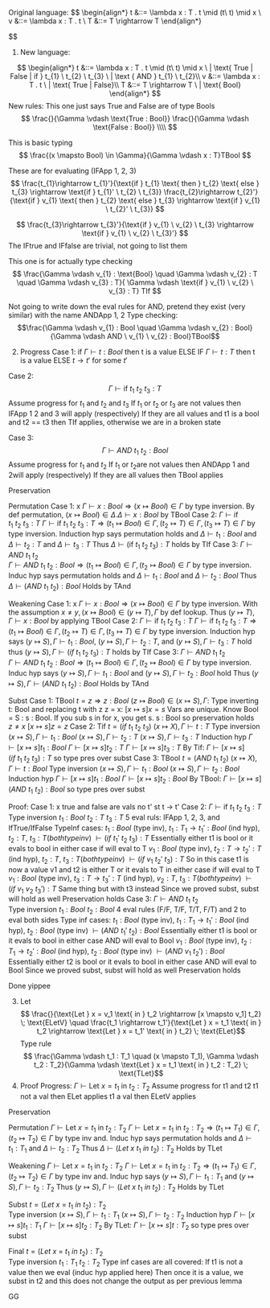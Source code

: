Original language:
$$
\begin{align*}
t &::= \lambda x : T . t \mid (t\ t) \mid x \\
v &::= \lambda x : T . t  \\
T &::= T \rightarrow T
\end{align*}

$$

1. New language:

$$
\begin{align*}
t &::= \lambda x : T . t \mid (t\ t) \mid x \ | \text{ True | False | if } t_{1} \ t_{2} \ t_{3} \ | \text { AND } t_{1} \ t_{2}\\
v &::= \lambda x : T . t \ | \text{ True | False}\\
T &::= T \rightarrow T \ | \text{ Bool}
\end{align*}
$$
New rules:
This one just says True and False are of type Bools
$$
\frac{}{\Gamma \vdash \text{True : Bool}} \frac{}{\Gamma \vdash \text{False : Bool}}  \\\\
$$

This is basic typing
$$ \frac{(x \mapsto Bool) \in \Gamma}{\Gamma \vdash x : T}TBool $$


These are for evaluating (IFApp 1, 2, 3)
$$
\frac{t_{1}\rightarrow t_{1}'}{\text{if } t_{1} \text{ then } t_{2} \text{ else } t_{3} \rightarrow \text{if } t_{1}' \ t_{2} \ t_{3}}
\frac{t_{2}\rightarrow t_{2}'}{\text{if } v_{1} \text{ then } t_{2} \text{ else } t_{3} \rightarrow \text{if } v_{1} \ t_{2}' \ t_{3}}
$$

$$
\frac{t_{3}\rightarrow t_{3}'}{\text{if } v_{1} \ v_{2} \ t_{3} \rightarrow \text{if } v_{1} \ v_{2} \ t_{3}'}
$$
The IFtrue and IFfalse are trivial, not going to list them


This one is for actually type checking
$$
\frac{\Gamma \vdash v_{1} : \text{Bool} \quad \Gamma \vdash v_{2} : T \quad \Gamma \vdash v_{3} : T}{ \Gamma \vdash \text{if } v_{1} \ v_{2} \ v_{3} : T} TIf
$$

Not going to write down the eval rules for AND, pretend they exist (very similar) with the name ANDApp 1, 2
Type checking:
$$\frac{\Gamma \vdash v_{1} : Bool \quad \Gamma \vdash v_{2} : Bool}{\Gamma \vdash AND \ v_{1} \ v_{2} : Bool}TBool$$

2. Progress
Case 1:
	if $\Gamma \vdash t : Bool$ then t is a value ELSE IF $\Gamma \vdash t : T$ then t is a value ELSE $t \rightarrow t'$ for some $t'$ 


Case 2:
$$\Gamma \vdash \text{if } t_{1} \ t_{2} \ t_{3} : T$$
	Assume progress for $t_{1}$ and $t_{2}$ and $t_{3}$
	If $t_{1}$ or $t_{2}$ or $t_{3}$ are not values then IFApp 1 2 and 3 will apply (respectively)
	If they are all values  and t1 is a bool and t2 == t3 then TIf applies, otherwise we are in a broken state


Case 3:
$$\Gamma \vdash AND \ t_{1} \ t_{2} : Bool$$
	Assume progress for $t_{1}$ and $t_{2}$
	If $t_{1}$ or $t_{2}$are not values then ANDApp 1 and 2will apply (respectively)
	If they are all values then TBool applies

Preservation 

Permutation
	Case 1: x
		$\Gamma \vdash x : Bool \Rightarrow (x \mapsto Bool) \in \Gamma$ by type inversion. By def permutation, $(x \mapsto Bool) \in \Delta. \Delta \vdash x : Bool$  by TBool 
	Case 2: $\Gamma \vdash \text{if } t_{1} \ t_{2} \ t_{3} : T$
		$\Gamma \vdash \text{if } t_{1} \ t_{2} \ t_{3} : T \Rightarrow (t_{1} \mapsto Bool) \in \Gamma, (t_{2} \mapsto T) \in \Gamma, (t_{3} \mapsto T) \in \Gamma$ by type inversion. Induction hyp says permutation holds and $\Delta \vdash t_{1} : Bool$ and $\Delta \vdash t_{2} : T$ and $\Delta \vdash t_{3} : T$ Thus $\Delta \vdash (\text{if } t_{1} \ t_{2} \ t_{3}) : T$ holds by TIf
	Case 3: $\Gamma \vdash AND \ t_{1} \ t_{2}$	 
		$\Gamma \vdash AND \ t_{1} \ t_{2} : Bool \Rightarrow (t_{1} \mapsto Bool) \in \Gamma, (t_{2} \mapsto Bool) \in \Gamma$ by type inversion. Induc hyp says permutation holds and $\Delta \vdash t_{1} : Bool$ and $\Delta \vdash t_{2} : Bool$  Thus $\Delta \vdash (AND \ t_{1} \ t_{2}) : Bool$  Holds by TAnd

Weakening
	Case 1: x
		$\Gamma \vdash x : Bool \Rightarrow (x \mapsto Bool) \in \Gamma$ by type inversion. With the assumption $x \ne y, (x \mapsto Bool) \in (y \mapsto T), \Gamma$  by def lookup. Thus $(y \mapsto T), \Gamma \vdash x : Bool$ by applying TBool
	Case 2: $\Gamma \vdash \text{if } t_{1} \ t_{2} \ t_{3} : T$
		$\Gamma \vdash \text{if } t_{1} \ t_{2} \ t_{3} : T \Rightarrow (t_{1} \mapsto Bool) \in \Gamma, (t_{2} \mapsto T) \in \Gamma, (t_{3} \mapsto T) \in \Gamma$ by type inversion. Induction hyp says $(y \mapsto S), \Gamma \vdash t_{1} : Bool$, $(y \mapsto S), \Gamma \vdash t_{2} : T$, and $(y \mapsto S), \Gamma \vdash t_{3} : T$ hold thus $(y \mapsto S), \Gamma \vdash (if \ t_{1} \ t_{2} \ t_{3}) : T$ holds by TIf
	Case 3: $\Gamma \vdash AND \ t_{1} \ t_{2}$	 
		$\Gamma \vdash AND \ t_{1} \ t_{2} : Bool \Rightarrow (t_{1} \mapsto Bool) \in \Gamma, (t_{2} \mapsto Bool) \in \Gamma$ by type inversion. Induc hyp says $(y \mapsto S), \Gamma \vdash t_{1} : Bool$ and $(y \mapsto S), \Gamma \vdash t_{2} : Bool$ hold Thus $(y \mapsto S), \Gamma \vdash (AND \ t_{1} \ t_{2}) : Bool$  Holds by TAnd 

Subst
	Case 1: TBool
		$t = z \Rightarrow z : Bool$ 
		$(z \mapsto Bool) \in (x \mapsto S), \Gamma$: Type inverting t: Bool and replacing t with z
		z = x: $[x \mapsto s]x = s$ Vars are unique. Know Bool = S : s : Bool. If you sub s in for x, you get s. s : Bool so preservation holds
		$z \ne x$  $[x \mapsto s]z = z$ 
	Case 2: Tif
		$t = (if \ t_{1} \ t_{2} \ t_{3})$ 
		$(x \mapsto X), \Gamma \vdash t : T$ 
		Type inversion
			$(x \mapsto S), \Gamma \vdash t_{1} : Bool$ 
			$(x \mapsto S), \Gamma \vdash t_{2} : T$ 
			$(x \mapsto S), \Gamma \vdash t_{3} : T$ 
		Induction hyp
			$\Gamma \vdash [x \mapsto s]t_{1} : Bool$ 
			$\Gamma \vdash [x \mapsto s]t_{2} : T$ 
			$\Gamma \vdash [x \mapsto s]t_{3} : T$ 
		By Tif: $\Gamma \vdash [x \mapsto s](if \ t_{1} \ t_{2} \ t_{3}) : T$ so type pres over subst
	Case 3: TBool
		$t = (AND \ t_{1} \ t_{2})$ 
		$(x \mapsto X), \Gamma \vdash t : Bool$ 
		Type inversion
			$(x \mapsto S), \Gamma \vdash t_{1} : Bool$ 
			$(x \mapsto S), \Gamma \vdash t_{2} : Bool$ 
		Induction hyp
			$\Gamma \vdash [x \mapsto s]t_{1} : Bool$ 
			$\Gamma \vdash [x \mapsto s]t_{2} : Bool$ 
		By TBool: $\Gamma \vdash [x \mapsto s](AND \ t_{1} \ t_{2}) : Bool$ so type pres over subst

Proof: 
	Case 1: x
		true and false are vals no t' st t -> t'
	Case 2: $\Gamma \vdash \text{if } t_{1} \ t_{2} \ t_{3} : T$
		Type inversion
			$t_{1} : Bool$ 
			$t_{2} : T$ 
			$t_{3} : T$ 
		5 eval ruls: IFApp 1, 2, 3, and IfTrue/IfFalse
		TypeInf cases:
			$t_{1} : Bool$ (type inv), $t_{1} : T_{1} \rightarrow t_{1}' : Bool$ (ind hyp), $t_{2} : T$, $t_{3} : T (both type inv)$ $\vdash (if \ t_{1}' \ t_{2} \ t_{3}) : T$ 
				Essentially either t1 is bool or it evals to bool in either case if will eval to T
			$v_{1} : Bool$ (type inv), $t_{2} : T \rightarrow t_{2}' : T$ (ind hyp), $t_{2} : T$, $t_{3} : T (both type inv)$ $\vdash (if \ v_{1} \ t_{2}' \ t_{3}) : T$ 
				So in this case t1 is now a value v1 and t2 is either T or it evals to T in either case if will eval to T
			$v_{1} : Bool$ (type inv), $t_{3} : T \rightarrow t_{3}' : T$ (ind hyp), $v_{2} : T$, $t_{3} : T (both type inv)$ $\vdash (if \ v_{1} \ v_{2} \ t_{3}') : T$ 
				Same thing but with t3 instead
			Since we proved subst, subst will hold as well
		Preservation holds
	Case 3: $\Gamma \vdash AND \ t_{1} \ t_{2}$	 
		Type inversion
			$t_{1} : Bool$ 
			$t_{2} : Bool$ 
		4 eval rules (F/F, T/F, T/T, F/T) and 2 to eval both sides
		Type inf cases:
			$t_{1} : Bool$ (type inv), $t_{1} : T_{1} \rightarrow t_{1}' : Bool$ (ind hyp), $t_{2} : Bool$ (type inv) $\vdash (AND \ t_{1}' \ t_{2}) : Bool$
				Essentially either t1 is bool or it evals to bool in either case AND will eval to Bool
			$v_{1} : Bool$ (type inv), $t_{2} : T_{1} \rightarrow t_{2}' : Bool$ (ind hyp), $t_{2} : Bool$ (type inv) $\vdash (AND \ v_{1} \ t_{2}') : Bool$
				Essentially either t2 is bool or it evals to bool in either case AND will eval to Bool
			Since we proved subst, subst will hold as well
		Preservation holds

Done yippee


3. Let
$$
\frac{}{\text{Let } x = v_1 \text{ in } t_2 \rightarrow [x \mapsto v_1] t_2} \; \text{ELetV} \quad \frac{t_1 \rightarrow t_1'}{\text{Let } x = t_1 \text{ in } t_2 \rightarrow \text{Let } x = t_1' \text{ in } t_2} \; \text{ELet}$$
Type rule
$$
\frac{\Gamma \vdash t_1 : T_1 \quad (x \mapsto T_1), \Gamma \vdash t_2 : T_2}{\Gamma \vdash \text{Let } x = t_1 \text{ in } t_2 : T_2} \; \text{TLet}$$
4. Proof
Progress: $\Gamma \vdash \text{Let } x = t_1 \text{ in } t_2 : T_2$
	Assume progress for t1 and t2
	t1 not a val then ELet applies
	t1 a val then ELetV applies


Preservation

Permutation
	$\Gamma \vdash \text{Let } x = t_1 \text{ in } t_2 : T_2$
		$\Gamma \vdash \text{Let } x = t_1 \text{ in } t_2 : T_{2} \Rightarrow (t_{1} \mapsto T_{1}) \in \Gamma, (t_{2} \mapsto T_{2}) \in \Gamma$  by type inv and. Induc hyp says permutation holds and $\Delta \vdash t_{1} : T_{1}$  and $\Delta \vdash t_{2} : T_{2}$ Thus $\Delta \vdash (Let \ x \ t_{1} \ in \ t_{2}) : T_{2}$  Holds by TLet	

Weakening
	$\Gamma \vdash \text{Let } x = t_1 \text{ in } t_2 : T_2$
		$\Gamma \vdash \text{Let } x = t_1 \text{ in } t_2 : T_{2} \Rightarrow (t_{1} \mapsto T_{1}) \in \Gamma, (t_{2} \mapsto T_{2}) \in \Gamma$  by type inv and. Induc hyp says $(y \mapsto S), \Gamma \vdash t_{1} : T_{1}$  and $(y \mapsto S), \Gamma \vdash t_{2} : T_{2}$ Thus $(y \mapsto S),\Gamma \vdash (Let \ x \ t_{1} \ in \ t_{2}) : T_{2}$  Holds by TLet	 

Subst
	$t = (Let \ x \ = \ t_{1} \ in \ t_{2}) : T_{2}$  
	Type inversion
		$(x \mapsto S), \Gamma \vdash t_{1} : T_{1}$ 
		$(x \mapsto S), \Gamma \vdash t_{2} : T_{2}$ 
	Induction hyp
		$\Gamma \vdash [x \mapsto s]t_{1} : T_{1}$ 
		$\Gamma \vdash [x \mapsto s]t_{2} : T_{2}$ 
	By TLet: $\Gamma \vdash [x \mapsto s]t : T_{2}$ so type pres over subst

Final
	$t = (Let \ x \ = \ t_{1} \ in \ t_{2}) : T_{2}$  
	Type inversion
		$t_{1} : T_{1}$ 
		$t_{2} : T_{2}$ 
	Type inf cases are all covered:
		If t1 is not a value then we eval (induc hyp applied here)
		Then once it is a value, we subst in t2 and this does not change the output as per previous lemma

GG